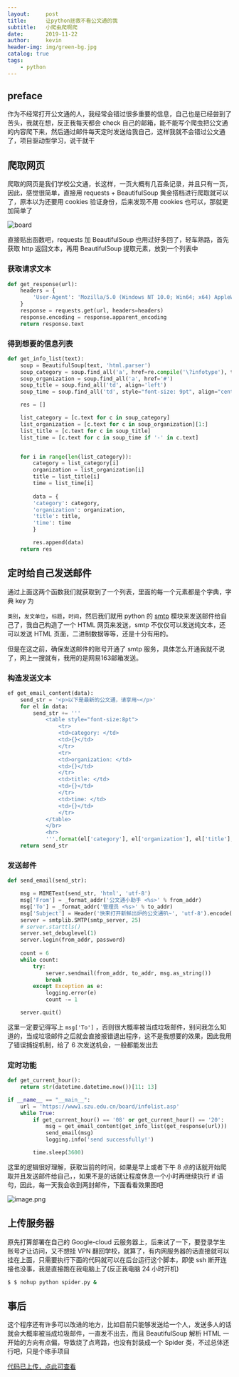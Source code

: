 ```yaml
---
layout:     post
title:      让python拯救不看公文通的我
subtitle:   小爬虫爬啊爬
date:       2019-11-22
author:     kevin
header-img: img/green-bg.jpg
catalog: true
tags:
    - python    
---
```




## preface



作为不经常打开公文通的人，我经常会错过很多重要的信息，自己也是已经尝到了苦头，我就在想，反正我每天都会 check 自己的邮箱，能不能写个爬虫把公文通的内容爬下来，然后通过邮件每天定时发送给我自己，这样我就不会错过公文通了，项目驱动型学习，说干就干



## 爬取网页



爬取的网页是我们学校公文通，长这样，一页大概有几百条记录，并且只有一页，因此，感觉很简单，直接用 requests + BeautifulSoup 黄金搭档进行爬取就可以了，原本以为还要用 cookies 验证身份，后来发现不用 cookies 也可以，那就更加简单了



![board](https://i.loli.net/2019/11/25/TKO8WfMhbegyJUm.png)



直接贴出函数吧，requests 加 BeautifulSoup 也用过好多回了，轻车熟路，首先获取 http 返回文本，再用 BeautifulSoup 提取元素，放到一个列表中



### 获取请求文本



```python
def get_response(url):
    headers = {
        'User-Agent': 'Mozilla/5.0 (Windows NT 10.0; Win64; x64) AppleWebKit/537.36 (KHTML, like Gecko) Chrome/78.0.3904.97 Safari/537.36'
    }
    response = requests.get(url, headers=headers)
    response.encoding = response.apparent_encoding
    return response.text
```



### 得到想要的信息列表



```python
def get_info_list(text):
    soup = BeautifulSoup(text, 'html.parser')
    soup_category = soup.find_all('a', href=re.compile('\?infotype'), title='')
    soup_organization = soup.find_all('a', href='#')
    soup_title = soup.find_all('td', align='left')
    soup_time = soup.find_all('td', style="font-size: 9pt", align="center")

    res = []

    list_category = [c.text for c in soup_category]
    list_organization = [c.text for c in soup_organization][1:]
    list_title = [c.text for c in soup_title]
    list_time = [c.text for c in soup_time if '-' in c.text]


    for i in range(len(list_category)):
        category = list_category[i]
        organization = list_organization[i]
        title = list_title[i]
        time = list_time[i]
    
        data = {
        'category': category,
        'organization': organization,
        'title': title,
        'time': time
        }

        res.append(data)
    return res
```





## 定时给自己发送邮件



通过上面这两个函数我们就获取到了一个列表，里面的每一个元素都是个字典，字典 key 为 

`类别`，`发文单位`，`标题`，`时间`，然后我们就用 python 的 [smtp](https://docs.python.org/3/library/smtplib.html) 模块来发送邮件给自己了，我自己构造了一个 HTML 网页来发送，smtp 不仅仅可以发送纯文本，还可以发送 HTML 页面，二进制数据等等，还是十分有用的。



但是在这之前，确保发送邮件的账号开通了 smtp 服务，具体怎么开通我就不说了，网上一搜就有，我用的是网易163邮箱发送。



### 构造发送文本



```python
ef get_email_content(data):
    send_str = '<p>以下是最新的公文通，请享用~</p>'
    for el in data:
        send_str += '''
            <table style="font-size:8pt">
                <tr>
                <td>category: </td>
                <td>{}</td>
                </tr>
                <tr>
                <td>organization: </td>
                <td>{}</td>
                </tr>
                <td>title: </td>
                <td>{}</td>
                </tr>
                <td>time: </td>
                <td>{}</td>
                </tr>
            </table>
            </br>
            <hr>
            '''.format(el['category'], el['organization'], el['title'], el['time'])
    return send_str
```



### 发送邮件



```python
def send_email(send_str):

    msg = MIMEText(send_str, 'html', 'utf-8')
    msg['From'] = _format_addr('公文通小助手 <%s>' % from_addr)
    msg['To'] = _format_addr('管理员 <%s>' % to_addr)
    msg['Subject'] = Header('快来打开新鲜出炉的公文通叭~', 'utf-8').encode()
    server = smtplib.SMTP(smtp_server, 25)
    # server.starttls()
    server.set_debuglevel(1)
    server.login(from_addr, password)
    
    count = 6
    while count:
        try:
            server.sendmail(from_addr, to_addr, msg.as_string())
            break
        except Exception as e:
            logging.error(e)
            count -= 1

    server.quit()
```



这里一定要记得写上 `msg['To']` ，否则很大概率被当成垃圾邮件，别问我怎么知道的，当成垃圾邮件之后就会直接报错退出程序，这不是我想要的效果，因此我用了错误捕捉机制，给了 6 次发送机会，一般都能发出去



### 定时功能



```python
def get_current_hour():
    return str(datetime.datetime.now())[11: 13]

if __name__ == "__main__":
    url = 'https://www1.szu.edu.cn/board/infolist.asp'
    while True:
        if get_current_hour() == '08' or get_current_hour() == '20':
            msg = get_email_content(get_info_list(get_response(url)))
            send_email(msg)
            logging.info('send successfully!')

        time.sleep(3600)
```



这里的逻辑很好理解，获取当前的时间，如果是早上或者下午 8 点的话就开始爬取并且发送邮件给自己，，如果不是的话就让程度休息一个小时再继续执行 if 语句，因此，每一天我会收到两封邮件，下面看看效果图吧



![image.png](https://i.loli.net/2019/11/25/TboV7dSahDlNkFO.png)



## 上传服务器



原先打算部署在自己的 Google-cloud 云服务器上，后来试了一下，要登录学生账号才让访问，又不想挂 VPN 翻回学校，就算了，有内网服务器的话直接就可以挂在上面，只需要执行下面的代码就可以在后台运行这个脚本，即使 ssh 断开连接也没事，我是直接跑在我电脑上了(反正我电脑 24 小时开机)



```bash
$ $ nohup python spider.py &
```



## 事后



这个程序还有许多可以改进的地方，比如目前只能够发送给一个人，发送多人的话就会大概率被当成垃圾邮件，一直发不出去，而且 BeautifulSoup 解析 HTML 一开始的方向有点偏，导致绕了点弯路，也没有封装成一个 Spider 类，不过总体还行吧，只是个练手项目



[代码已上传，点此可查看](https://github.com/yarkable/szu-newsboard-spider)